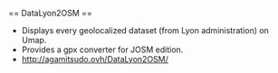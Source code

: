 == DataLyon2OSM ==
* Displays every geolocalized dataset (from Lyon administration) on Umap.
* Provides a gpx converter for JOSM edition.
* http://agamitsudo.ovh/DataLyon2OSM/

